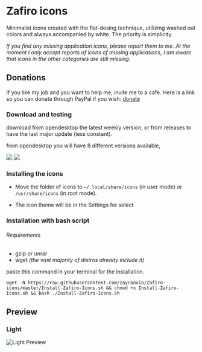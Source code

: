 
# Zafiro icons 
Minimalist icons created with the flat-desing technique, utilizing washed out colors and always accompanied by white. The priority is simplicity.

*If you find any missing application icons, please report them to me.
At the moment I only accept reports of icons of missing applications,
I am aware that icons in the other categories are still missing.*

## Donations
If you like my job and you want to help me, invite me to a cafe. Here is a link so you can donate through PayPal if you wish: [donate](https://www.paypal.me/zayronxio)

### Download and testing

download from opendesktop the latest weekly version, or from releases to have the last major update (less constant).

from opendesktop you will have 8 different versions available,

[<img src="https://i.imgur.com/SWAXdFr.png">](https://www.opendesktop.org/p/1209330/#files-panel) [<img src="https://i.imgur.com/gxX8nJ0.png">](https://github.com/zayronxio/Zafiro-icons/releases) 

### Installing the icons

   - Move the folder of icons to `~/.local/share/icons` (in user mode) or `/usr/share/icons` (in root mode).

   - The icon theme will be in the Settings for select

### Installation with bash script
  
###### Requirements
   - gzip or unrar
   - wget *(the vast majority of distros already include it)*

paste this command in your terminal for the installation.

`wget -N https://raw.githubusercontent.com/zayronxio/Zafiro-icons/master/Install-Zafiro-Icons.sh && chmod +x Install-Zafiro-Icons.sh && bash ./Install-Zafiro-Icons.sh`

## Preview

### Light
![Light Preview](https://github.com/zayronxio/Zafiro-icons/raw/master/Light/previews/preview.png)

<!--- ### Dark
![Dark Preview](https://github.com<!---/zayronxio/Zafiro-icons/raw/master/Dark/previews/preview.png) -->

